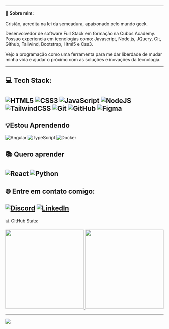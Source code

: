  ---
 💫 **Sobre mim:** <br>
<br>Cristão, acredita na lei da semeadura, apaixonado pelo mundo geek.

Desenvolvedor de software Full Stack em formação na Cubos Academy.
Possuo experiencia em tecnologias como: Javascript, Node.js, JQuery, Git, Github, Tailwind, Bootstrap, Html5 e Css3.

Vejo a programação como uma ferramenta para me dar liberdade de mudar minha vida e ajudar o próximo com as soluções e inovações da tecnologia.
<br>

---

 ## 💻 Tech Stack: <br>
![HTML5](https://img.shields.io/badge/html5-%23E34F26.svg?style=for-the-badge&logo=html5&logoColor=white)
![CSS3](https://img.shields.io/badge/css3-%231572B6.svg?style=for-the-badge&logo=css3&logoColor=white)
![JavaScript](https://img.shields.io/badge/javascript-%23323330.svg?style=for-the-badge&logo=javascript&logoColor=%23F7DF1E)
![NodeJS](https://img.shields.io/badge/node.js-6DA55F?style=for-the-badge&logo=node.js&logoColor=white)
![TailwindCSS](https://img.shields.io/badge/tailwindcss-%2338B2AC.svg?style=for-the-badge&logo=tailwind-css&logoColor=white)
![Git](https://img.shields.io/badge/git-%23F05033.svg?style=for-the-badge&logo=git&logoColor=white)
![GitHub](https://img.shields.io/badge/github-%23121011.svg?style=for-the-badge&logo=github&logoColor=white)
![Figma](https://img.shields.io/badge/figma-%23121011.svg?style=for-the-badge&logo=figma&)
---
## 💡Estou Aprendendo <br>
![Angular](https://img.shields.io/badge/angular-%233a2335?style=for-the-badge&logo=angular&logoColor=%23dc26c1)
![TypeScript](https://img.shields.io/badge/typescript-%23007ACC.svg?style=for-the-badge&logo=typescript&logoColor=white)
![Docker](https://img.shields.io/badge/docker-222222?style=for-the-badge&logo=docker)

## 📚 Quero aprender  <br>
![React](https://img.shields.io/badge/react-%2320232a.svg?style=for-the-badge&logo=react&logoColor=%2361DAFB)
![Python](https://img.shields.io/badge/python-3670A0?style=for-the-badge&logo=python&logoColor=ffdd54)
---
## 🌐 Entre em contato comigo: <br>
[![Discord](https://img.shields.io/badge/Discord-%237289DA.svg?logo=discord&logoColor=white)](https://discordapp.com/users/545050603488018452) [![LinkedIn](https://img.shields.io/badge/LinkedIn-%230077B5.svg?logo=linkedin&logoColor=white)](https://linkedin.com/in/jacksonfelipe-ns/)
---
 📊 GitHub Stats: <br>
 <div>
  <a href="https://github.com/JknSantos">
  <img height="250em" src="https://github-readme-streak-stats.herokuapp.com/?user=JknSantos&theme=dark&hide_border=true">
  <img height="250em" src="https://github-readme-stats.vercel.app/api/top-langs/?username=JknSantos&theme=dark&hide_border=true&include_all_commits=false&count_private=false">
 </div>

---
[![](https://visitcount.itsvg.in/api?id=JknSantos&icon=9&color=0)](https://visitcount.itsvg.in)
